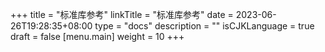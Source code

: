 +++
title = "标准库参考"
linkTitle = "标准库参考"
date = 2023-06-26T19:28:35+08:00
type = "docs"
description = ""
isCJKLanguage = true
draft = false
[menu.main]
    weight = 10
+++